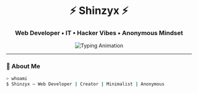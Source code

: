 <!-- README.md của Shinzyx - VIP PRO Edition -->

<h1 align="center">⚡ Shinzyx ⚡</h1>
<h3 align="center">Web Developer • IT • Hacker Vibes • Anonymous Mindset</h3>

<p align="center">
  <img src="https://readme-typing-svg.herokuapp.com?font=Fira+Code&size=24&duration=2500&pause=1000&color=00FFC6&center=true&vCenter=true&width=480&lines=Building+the+Future+with+Code...;Living+Anonymous%2C+Thinking+Different...;Web+Developer+%7C+Tech+Enthusiast+%7C+Creator" alt="Typing Animation" />
</p>

---

### 🧠 About Me  
```bash
> whoami
$ Shinzyx — Web Developer | Creator | Minimalist | Anonymous
